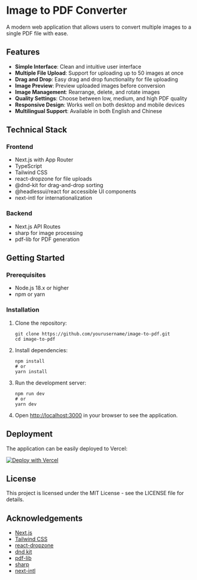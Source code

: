 # Image to PDF Converter

A modern web application that allows users to convert multiple images to a single PDF file with ease.

## Features

- **Simple Interface**: Clean and intuitive user interface
- **Multiple File Upload**: Support for uploading up to 50 images at once
- **Drag and Drop**: Easy drag and drop functionality for file uploading
- **Image Preview**: Preview uploaded images before conversion
- **Image Management**: Rearrange, delete, and rotate images
- **Quality Settings**: Choose between low, medium, and high PDF quality
- **Responsive Design**: Works well on both desktop and mobile devices
- **Multilingual Support**: Available in both English and Chinese

## Technical Stack

### Frontend
- Next.js with App Router
- TypeScript
- Tailwind CSS
- react-dropzone for file uploads
- @dnd-kit for drag-and-drop sorting
- @headlessui/react for accessible UI components
- next-intl for internationalization

### Backend
- Next.js API Routes
- sharp for image processing
- pdf-lib for PDF generation

## Getting Started

### Prerequisites

- Node.js 18.x or higher
- npm or yarn

### Installation

1. Clone the repository:
   ```
   git clone https://github.com/yourusername/image-to-pdf.git
   cd image-to-pdf
   ```

2. Install dependencies:
   ```
   npm install
   # or
   yarn install
   ```

3. Run the development server:
   ```
   npm run dev
   # or
   yarn dev
   ```

4. Open [http://localhost:3000](http://localhost:3000) in your browser to see the application.

## Deployment

The application can be easily deployed to Vercel:

[![Deploy with Vercel](https://vercel.com/button)](https://vercel.com/new/git/external?repository-url=https://github.com/yourusername/image-to-pdf)

## License

This project is licensed under the MIT License - see the LICENSE file for details.

## Acknowledgements

- [Next.js](https://nextjs.org/)
- [Tailwind CSS](https://tailwindcss.com/)
- [react-dropzone](https://react-dropzone.js.org/)
- [dnd kit](https://dndkit.com/)
- [pdf-lib](https://pdf-lib.js.org/)
- [sharp](https://sharp.pixelplumbing.com/)
- [next-intl](https://next-intl-docs.vercel.app/)
